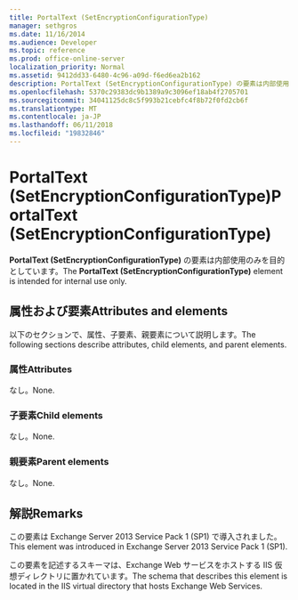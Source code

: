 ```yaml
---
title: PortalText (SetEncryptionConfigurationType)
manager: sethgros
ms.date: 11/16/2014
ms.audience: Developer
ms.topic: reference
ms.prod: office-online-server
localization_priority: Normal
ms.assetid: 9412dd33-6480-4c96-a09d-f6ed6ea2b162
description: PortalText (SetEncryptionConfigurationType) の要素は内部使用のみを目的としています。
ms.openlocfilehash: 5370c29383dc9b1389a9c3096ef18ab4f2705701
ms.sourcegitcommit: 34041125dc8c5f993b21cebfc4f8b72f0fd2cb6f
ms.translationtype: MT
ms.contentlocale: ja-JP
ms.lasthandoff: 06/11/2018
ms.locfileid: "19832846"
---
```

# <a name="portaltext-setencryptionconfigurationtype"></a><span data-ttu-id="6b12d-103">PortalText (SetEncryptionConfigurationType)</span><span class="sxs-lookup"><span data-stu-id="6b12d-103">PortalText (SetEncryptionConfigurationType)</span></span>

<span data-ttu-id="6b12d-104">**PortalText (SetEncryptionConfigurationType)** の要素は内部使用のみを目的としています。</span><span class="sxs-lookup"><span data-stu-id="6b12d-104">The **PortalText (SetEncryptionConfigurationType)** element is intended for internal use only.</span></span> 

## <a name="attributes-and-elements"></a><span data-ttu-id="6b12d-105">属性および要素</span><span class="sxs-lookup"><span data-stu-id="6b12d-105">Attributes and elements</span></span>

<span data-ttu-id="6b12d-106">以下のセクションで、属性、子要素、親要素について説明します。</span><span class="sxs-lookup"><span data-stu-id="6b12d-106">The following sections describe attributes, child elements, and parent elements.</span></span>
  
### <a name="attributes"></a><span data-ttu-id="6b12d-107">属性</span><span class="sxs-lookup"><span data-stu-id="6b12d-107">Attributes</span></span>

<span data-ttu-id="6b12d-108">なし。</span><span class="sxs-lookup"><span data-stu-id="6b12d-108">None.</span></span>
  
### <a name="child-elements"></a><span data-ttu-id="6b12d-109">子要素</span><span class="sxs-lookup"><span data-stu-id="6b12d-109">Child elements</span></span>

<span data-ttu-id="6b12d-110">なし。</span><span class="sxs-lookup"><span data-stu-id="6b12d-110">None.</span></span>
  
### <a name="parent-elements"></a><span data-ttu-id="6b12d-111">親要素</span><span class="sxs-lookup"><span data-stu-id="6b12d-111">Parent elements</span></span>

<span data-ttu-id="6b12d-112">なし。</span><span class="sxs-lookup"><span data-stu-id="6b12d-112">None.</span></span>
  
## <a name="remarks"></a><span data-ttu-id="6b12d-113">解説</span><span class="sxs-lookup"><span data-stu-id="6b12d-113">Remarks</span></span>

<span data-ttu-id="6b12d-114">この要素は Exchange Server 2013 Service Pack 1 (SP1) で導入されました。</span><span class="sxs-lookup"><span data-stu-id="6b12d-114">This element was introduced in Exchange Server 2013 Service Pack 1 (SP1).</span></span>
  
<span data-ttu-id="6b12d-115">この要素を記述するスキーマは、Exchange Web サービスをホストする IIS 仮想ディレクトリに置かれています。</span><span class="sxs-lookup"><span data-stu-id="6b12d-115">The schema that describes this element is located in the IIS virtual directory that hosts Exchange Web Services.</span></span>
  

